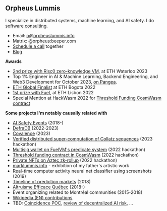 ## Orpheus Lummis 

I specialize in distributed systems, machine learning, and AI safety. I do [software consulting](https://orpheuslummis.info/software_consultancy.html).

- Email: [o@orpheuslummis.info](mailto:o@orpheuslummis.info)
- Matrix: @orpheus:beeper.com
- [Schedule a call](https://calendly.com/orpheuslummis/discussion) together
- [Blog](https://orpheus.substack.com/)

**Awards**
- [2nd prize with Risc0 zero-knowledge VM](https://github.com/orpheuslummis/Collaptz), at ETH Waterloo 2023
- Top 1% Engineer in AI & Machine Learning, Backend Engineering, and Web3 Development for October 2023, [on Pangea](https://share.pangea.app/manage/60e243a9-0cb5-47db-96b0-45b681f17f80).
- [ETH Global Finalist](https://github.com/meirbank/ETHBogota2022) at ETH Bogota 2022
- [1st prize with Fuel](https://fuel-labs.ghost.io/ethlisbon22-recap/), at ETH Lisbon 2022
- Special Mention at HackWasm 2022 for [Threshold Funding CosmWasm contract](https://github.com/orpheuslummis/threshold-funding)

**Some projects I'm notably causally related with**
- [AI Safety Events](https://aisafetyevents.org/) (2018-)
- [DefraDB](https://github.com/sourcenetwork/defradb/) (2022-2023)
- [Covalence](https://github.com/orpheuslummis/covalence) (2023)
- [Verified distributed super-computation of Collatz sequences](https://github.com/orpheuslummis/Collaptz) (2023 hackathon)
- [Multisig wallet on FuelVM's predicate system](https://fuel-labs.ghost.io/ethlisbon22-recap/) (2022 hackathon)
- [Threshold funding contract in CosmWasm](https://github.com/orpheuslummis/threshold-funding) (2022 hackathon)
- [Private NFTs on Aztec zk-rollup](https://ethglobal.com/showcase/dizkreet-4rvz2) (2022 hackathon)
- [marklummis.info](https://marklummis.info) - exhibition of my father's artistic work
- Real-time computer activity neural net classifier using screenshots (2019)
- [Timeline of prediction markets](https://timelines.issarice.com/wiki/Timeline_of_prediction_markets) (2018)
- [Altruisme Efficace Québec](https://altruismeefficacequebec.org/) (2018-)
- Event organizing related to Montréal communities (2015-2018)
- [Wikipedia (EN) contributions](https://en.wikipedia.org/w/index.php?limit=500&title=Special%3AContributions&contribs=user&target=Orpheus+Lummis&namespace=&tagfilter=&start=&end=)
- TBD: [Coincidence POC](https://github.com/orpheuslummis/coincidence), [review of decentralized AI risk](https://github.com/orpheuslummis/decentralized-ai-risk-review), ...
